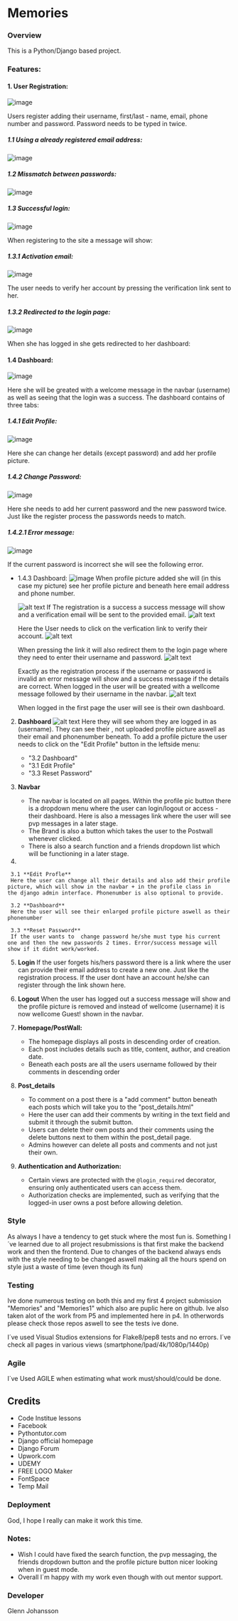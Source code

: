 # Memories

### Overview

This is a Python/Django based project. 

### Features:

#### 1. User Registration:

![image](https://github.com/GlennJohansson85/p4-blog/assets/139962883/af382a25-2f43-4368-84f8-72776b4932e6)

Users register adding their username, first/last - name, email, phone number and password. Password needs to be typed in twice.

##### 1.1 Using a already registered email address:
![image](https://github.com/GlennJohansson85/p4-blog/assets/139962883/b20c0e60-6de9-4a75-8bc0-110e742d3b9e)

##### 1.2 Missmatch between passwords:
![image](https://github.com/GlennJohansson85/p4-blog/assets/139962883/f6acd8fb-ee14-41ff-8389-d798221294fb)

##### 1.3 Successful login:
![image](https://github.com/GlennJohansson85/p4-blog/assets/139962883/18f85c67-ed59-4cce-a3a0-cbd6dbe68c06)

When registering to the site a message will show:

##### 1.3.1 Activation email:
![image](https://github.com/GlennJohansson85/p4-blog/assets/139962883/35bc7c4c-4334-4951-8da8-3121e2070bd4)

The user needs to verify her account by pressing the verification link sent to her.

##### 1.3.2 Redirected to the login page:
![image](https://github.com/GlennJohansson85/p4-blog/assets/139962883/337e88e7-3540-4c11-b227-32ef02b1d9cb)

When she has logged in she gets redirected to her dashboard:

#### 1.4 Dashboard:
![image](https://github.com/GlennJohansson85/p4-blog/assets/139962883/75a459f8-3ee9-4b73-8acc-54414735c246)

Here she will be greated with a welcome message in the navbar (username) as well as seeing that the login was a success. The dashboard contains of three tabs:

##### 1.4.1 Edit Profile:
![image](https://github.com/GlennJohansson85/p4-blog/assets/139962883/f2851fa6-1221-4ad4-ba2c-c2d7a8a4e99d)

Here she can change her details (except password) and add her profile picture. 

##### 1.4.2 Change Password:
![image](https://github.com/GlennJohansson85/p4-blog/assets/139962883/37d2bfe1-0c4c-41a5-978e-6f780f3a09cd)

Here she needs to add her current password and the new password twice. Just like the register process the passwords needs to match.

##### 1.4.2.1 Error message:
![image](https://github.com/GlennJohansson85/p4-blog/assets/139962883/d28ddbff-9a61-4f19-8e45-a2334bb4dbea)

If the current password is incorrect she will see the following error. 

* 1.4.3 Dashboard:
  ![image](https://github.com/GlennJohansson85/p4-blog/assets/139962883/a8788a39-550b-4f29-be90-63af1629462d)
   When profile picture added she will (in this case my picture) see her profile picture and beneath here email address and phone number.
  

     
  
   
   
   ![alt text](image-1.png)
   If The registration is a success a success message will show and a verification email will be sent to the provided email.
   ![alt text](image-2.png)
   
   Here the User needs to click on the verfication link to verify their account.
   ![alt text](image-3.png)
   
   When pressing the link it will also redirect them to the login page where they need to enter their username and password.
   ![alt text](image-4.png)
   
   Exactly as the registration process if the username or password is invalid an error message will show and a success message if the details are correct. When logged in the user will be greated with a wellcome message followed by their username in the navbar.
   ![alt text](image-5.png)
   
   When logged in the first page the user will see is their own dashboard. 
   

2. **Dashboard**
    ![alt text](image-6.png)
   Here they will see whom they are logged in as (username). They can see their , not uploaded profile picture aswell as their email and phonenumber beneath. To add a profile picture the user needs to click on the "Edit Profile" button in the leftside menu: 

   * "3.2 Dashboard"
   * "3.1 Edit Profile"
   * "3.3 Reset Password"

2. **Navbar**
   - The navbar is located on all pages. Within the profile pic button there is a dropdown menu where the user can login/logout or access -      their dashboard. Here is also a messages link where the user will see pvp messages in a later stage.
   - The Brand is also a button which takes the user to the Postwall whenever clicked.
   - There is also a search function and a friends dropdown list which will be functioning in a later stage.
     
3. 

     3.1 **Edit Profle**
     Here the user can change all their details and also add their profile picture, which will show in the navbar + in the profile class in      the django admin interface. Phonenumber is also optional to provide.

     3.2 **Dashboard**
     Here the user will see their enlarged profile picture aswell as their phonenumber

     3.3 **Reset Password**
     If the user wants to  change password he/she must type his current one and then the new passwords 2 times. Error/success message will       show if it didnt work/worked.

5. **Login**
   If the user forgets his/hers password there is a link where the user can provide their email address to create a new one. Just like the     registration process.
   If the user dont have an account he/she can register through the link shown here.
   
6. **Logout**
   When the user has logged out a success message will show and the profile picture is removed and instead of wellcome (username) it is now    wellcome Guest! shown in the navbar. 
     
4. **Homepage/PostWall:**
   - The homepage displays all posts in descending order of creation.
   - Each post includes details such as title, content, author, and creation date.
   - Beneath each posts are all the users username followed by their comments in descending order
     
5. **Post_details**
   - To comment on a post there is a "add comment" button beneath each posts which will take you to the "post_details.html"
   - Here the user can add their comments by writing in the text field and submit it through the submit button.
   - Users can delete their own posts and their comments using the delete buttons next to them within the post_detail page.
   - Admins however can delete all posts and comments and not just their own.
   

6. **Authentication and Authorization:**
    - Certain views are protected with the `@login_required` decorator, ensuring only authenticated users can access them.
    - Authorization checks are implemented, such as verifying that the logged-in user owns a post before allowing deletion.

### Style ###
As always I have a tendency to get stuck where the most fun is. Something I´ve learned due to all project resubmissions is that first make the backend work and then the frontend. Due to changes of the backend always ends with the style needing to be changed aswell making all the hours spend on style just a waste of time (even though its fun) 

### Testing

Ive done numerous testing on both this and my first 4 project submission "Memories" and "Memories1" which also are puplic here on github. 
Ive also taken alot of the work from P5 and implemented here in p4. In otherwords please check those repos aswell to see the tests ive done. 

I´ve used Visual Studios extensions for Flake8/pep8 tests and no errors. 
I´ve check all pages in various views (smartphone/Ipad/4k/1080p/1440p)



### Agile
I´ve Used AGILE when estimating what work must/should/could be done. 

## Credits
- Code Institue lessons
- Facebook
- Pythontutor.com
- Django official homepage
- Django Forum
- Upwork.com
- UDEMY
- FREE LOGO Maker
- FontSpace
- Temp Mail

### Deployment

God, I hope I really can make it work this time. 

### Notes:

* Wish I could have fixed the search function, the pvp messaging, the friends dropdown button and the profile picture button nicer looking when in guest mode.
* Overall I´m happy with my work even though with out mentor support. 
  

### Developer
Glenn Johansson

